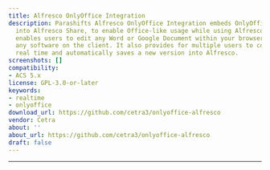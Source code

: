 ```yaml
---
title: Alfresco OnlyOffice Integration
description: Parashifts Alfresco OnlyOffice Integration embeds OnlyOffice seamlessly
  into Alfresco Share, to enable Office-like usage while using Alfresco. The add-on
  enables users to edit any Word or Google Document within your browser, without installing
  any software on the client. It also provides for multiple users to collaborate in
  real time and automatically saves a new version into Alfresco.
screenshots: []
compatibility:
- ACS 5.x
license: GPL-3.0-or-later
keywords:
- realtime
- onlyoffice
download_url: https://github.com/cetra3/onlyoffice-alfresco
vendor: Cetra
about: ''
about_url: https://github.com/cetra3/onlyoffice-alfresco
draft: false
---
```

---
